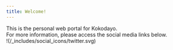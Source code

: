 ```yaml
---
title: Welcome!
---
```

This is the personal web portal for Kokodayo.  
For more information, please access the social media links below.  
!(/_includes/social_icons/twitter.svg)
